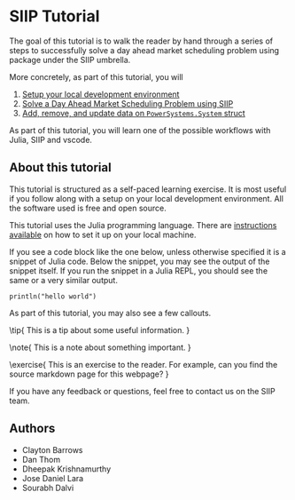 # SIIP Tutorial

The goal of this tutorial is to walk the reader by hand through a series of steps to successfully solve a day ahead market scheduling problem using package under the SIIP umbrella.

More concretely, as part of this tutorial, you will

1. [Setup your local development environment](/setup)
2. [Solve a Day Ahead Market Scheduling Problem using SIIP](/day-ahead-market)
3. [Add, remove, and update data on `PowerSystems.System` struct](/powersystems)

As part of this tutorial, you will learn one of the possible workflows with Julia, SIIP and vscode.

## About this tutorial

This tutorial is structured as a self-paced learning exercise.
It is most useful if you follow along with a setup on your local development environment.
All the software used is free and open source.

This tutorial uses the Julia programming language.
There are [instructions available](/setup) on how to set it up on your local machine.

If you see a code block like the one below, unless otherwise specified it is a snippet of Julia code.
Below the snippet, you may see the output of the snippet itself.
If you run the snippet in a Julia REPL, you should see the same or a very similar output.

```!
println("hello world")
```

As part of this tutorial, you may also see a few callouts.

\tip{
This is a tip about some useful information.
}

\note{
This is a note about something important.
}

\exercise{
This is an exercise to the reader.
For example, can you find the source markdown page for this webpage?
}

If you have any feedback or questions, feel free to contact us on the SIIP team.

## Authors

- Clayton Barrows
- Dan Thom
- Dheepak Krishnamurthy
- Jose Daniel Lara
- Sourabh Dalvi
